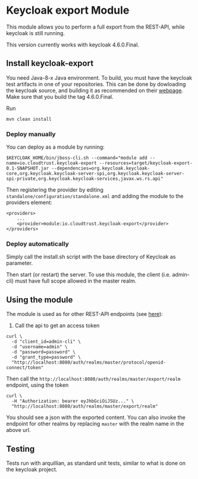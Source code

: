 # Keycloak export Module

This module allows you to perform a full export from the REST-API, while keycloak is still running.

This version currently works with keycloak 4.6.0.Final.

## Install keycloak-export

You need Java-8-x Java environment. To build, you must have the keycloak test artifacts in one of your repositories. 
This can be done by dowloading the keycloak source, and building it as recommended on their [webpage](https://github.com/keycloak/keycloak).
Make sure that you build the tag 4.6.0.Final.

Run

```
mvn clean install
```

### Deploy manually

You can deploy as a module by running:

    $KEYCLOAK_HOME/bin/jboss-cli.sh --command="module add --name=io.cloudtrust.keycloak-export --resources=target/keycloak-export-0.1-SNAPSHOT.jar --dependencies=org.keycloak.keycloak-core,org.keycloak.keycloak-server-spi,org.keycloak.keycloak-server-spi-private,org.keycloak.keycloak-services,javax.ws.rs.api"

Then registering the provider by editing `standalone/configuration/standalone.xml` and adding the module to the providers element:

    <providers>
        ...
        <provider>module:io.cloudtrust.keycloak-export</provider>
    </providers>

### Deploy automatically

Simply call the install.sh script with the base directory of Keycloak as parameter.


Then start (or restart) the server. To use this module, the client (i.e. admin-cli) must have full scope allowed in the master realm.

## Using the module

The module is used as for other REST-API endpoints (see [here](https://www.keycloak.org/docs/1.9/server_development_guide/topics/admin-rest-api.html)):

1) Call the api to get an access token

```
curl \
  -d "client_id=admin-cli" \
  -d "username=admin" \
  -d "password=password" \
  -d "grant_type=password" \
  "http://localhost:8080/auth/realms/master/protocol/openid-connect/token"
```

Then call the `http://localhost:8080/auth/realms/master/export/realm` endpoint, using the token

```
curl \
  -H "Authorization: bearer eyJhbGciOiJSUz..." \
  "http://localhost:8080/auth/realms/master/export/realm"
```

You should see a json with the exported content.
You can also invoke the endpoint for other realms by replacing `master` with the realm name in the above url.


## Testing

Tests run with arquillian, as standard unit tests, similar to what is done on the keycloak project.
